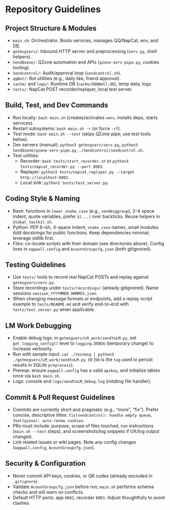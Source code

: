 # Repository Guidelines

## Project Structure & Modules
- `main.sh`: Orchestrator. Boots services, manages QQ/NapCat, env, and DB.
- `getmsgserv/`: Inbound HTTP server and preprocessing (`serv.py`, shell helpers).
- `SendQzone/`: QZone automation and APIs (`qzone-serv-pipe.py`, cookies tooling).
- `Sendcontrol/`: Audit/approval loop (`sendcontrol.sh`).
- `qqBot/`: Bot utilities (e.g., daily like, friend approval).
- `cache/` and `logs/`: Runtime DB (`cache/OQQWall.db`), temp data, logs.
- `tests/`: NapCat POST recorder/replayer, local test server.

## Build, Test, and Dev Commands
- Run locally: `bash main.sh` (creates/activates `venv`, installs deps, starts services).
- Restart subsystems: `bash main.sh -r` (or force `-rf`).
- Test mode: `bash main.sh --test` (skips QZone pipe; use test tools below).
- Dev servers (manual): `python3 getmsgserv/serv.py`, `python3 SendQzone/qzone-serv-pipe.py`, `./Sendcontrol/sendcontrol.sh`.
- Test utilities:
  - Recorder: `bash tests/start_recorder.sh` or `python3 tests/napcat_recorder.py --port 8083`.
  - Replayer: `python3 tests/napcat_replayer.py --target http://localhost:8082`.
  - Local sink: `python3 tests/test_server.py`.

## Coding Style & Naming
- Bash: functions in `lower_snake_case` (e.g., `sendmsggroup`), 2–4 space indent, quote variables, prefer `$(...)` over backticks. Reuse helpers in `Global_toolkit.sh`.
- Python: PEP 8-ish, 4-space indent, `snake_case` names, small modules. Add docstrings for public functions. Keep dependencies minimal; leverage stdlib first.
- Files: co-locate scripts with their domain (see directories above). Config lives in `oqqwall.config` and `AcountGroupcfg.json` (both gitignored).

## Testing Guidelines
- Use `tests/` tools to record real NapCat POSTs and replay against `getmsgserv/serv.py`.
- Store recordings under `tests/recordings/` (already gitignored). Name sessions `session_YYYYMMDD_HHMMSS.json`.
- When changing message formats or endpoints, add a replay script example to `tests/README.md` and verify end-to-end with `tests/test_server.py` when applicable.

## LM Work Debugging
- Enable debug logs: in `getmsgserv/LM_work/sendtoLM.py`, set `get_logging_config()` level to `logging.DEBUG` (temporary change) to increase verbosity.
- Run with sample input: `cat ./testmsg | python3 ./getmsgserv/LM_work/sendtoLM.py 50` (`50` is the `tag` used to persist results in SQLite `preprocess`).
- Prereqs: ensure `oqqwall.config` has a valid `apikey`, and initialize tables once via `bash main.sh`.
- Logs: console and `logs/sendtoLM_debug.log` (rotating file handler).

## Commit & Pull Request Guidelines
- Commits are currently short and pragmatic (e.g., “more”, “fix”). Prefer concise, descriptive titles: `fix(sendcontrol): handle empty queue`, `feat(qzone): auto-renew cookies`.
- PRs must include: purpose, scope of files touched, run instructions (`main.sh --test` steps), and screenshots/log snippets if UX/log output changed.
- Link related issues or wiki pages. Note any config changes (`oqqwall.config`, `AcountGroupcfg.json`).

## Security & Configuration
- Never commit API keys, cookies, or QR codes (already excluded in `.gitignore`).
- Validate `AcountGroupcfg.json` before run; `main.sh` performs schema checks and will warn on conflicts.
- Default HTTP ports: app `8082`, recorder `8083`. Adjust thoughtfully to avoid clashes.

